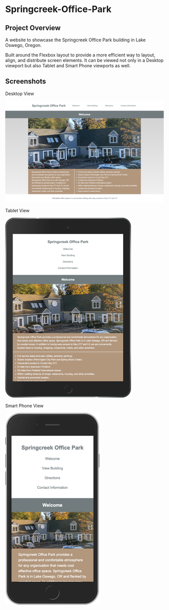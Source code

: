 # Springcreek-Office-Park

## Project Overview

A website to showcase the Springcreek Office Park building in Lake Oswego, Oregon.

Built around the Flexbox layout to provide a more efficient way to layout, align, and distribute screen elements.  It can be viewed not only in a Desktop viewport but also Tablet and Smart Phone viewports as well.

## Screenshots

Desktop View

<img src="screenshots/Desktop.png" width="800">

Tablet View 

<img src="screenshots/Tablet.png" width="400">

Smart Phone View

<img src="screenshots/SmartPhone.png" width="300">
